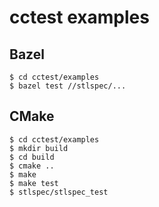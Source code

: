 # cctest examples

## Bazel

```
$ cd cctest/examples
$ bazel test //stlspec/...
```

## CMake

```
$ cd cctest/examples
$ mkdir build
$ cd build
$ cmake ..
$ make
$ make test
$ stlspec/stlspec_test 
```
